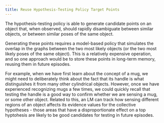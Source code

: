 ```yaml
---
title: Reuse Hypothesis-Testing Policy Target Points
---
```


The hypothesis-testing policy is able to generate candidate points on an object that, when observed, should rapidly disambiguate between similar objects, or between similar poses of the same object.

Generating these points requires a model-based policy that simulates the overlap in the graphs between the two most likely objects (or the two most likely poses of the same object). This is a relatively expensive operation, and so one approach would be to store these points in long-term memory, reusing them in future episodes.

For example, when we have first learn about the concept of a mug, we might need to deliberately think about the fact that its handle is what distinguishes it from many other cylindrical objects. However, once we have experienced recognizing mugs a few times, we could quickly recall that testing the handle is a good way to confirm whether we are sensing a mug, or some other object. Related to this, an LM can track how sensing different regions of an object affects its evidence values for the collective hypotheses - those areas that have a disproportionate effect on a top hyptohesis are likely to be good candidates for testing in future episodes.
